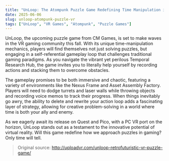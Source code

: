```yaml
---
title: "UnLoop: The Atompunk Puzzle Game Redefining Time Manipulation in VR"
date: 2025-06-06
slug: unloop-atompunk-puzzle-vr
tags: ["UnLoop", "VR Games", "Atompunk", "Puzzle Games"]
---
```


UnLoop, the upcoming puzzle game from CM Games, is set to make waves in the VR gaming community this fall. With its unique time-manipulation mechanics, players will find themselves not just solving puzzles, but engaging in a self-referential gameplay loop that challenges traditional gaming paradigms. As you navigate the vibrant yet perilous Temporal Research Hub, the game invites you to literally help yourself by recording actions and stacking them to overcome obstacles.

The gameplay promises to be both immersive and chaotic, featuring a variety of environments like the Nexus Frame and Asset Assembly Factory. Players will need to dodge turrets and laser walls while throwing objects and recording voice memos to track their progress. When things inevitably go awry, the ability to delete and rewrite your action loop adds a fascinating layer of strategy, allowing for creative problem-solving in a world where time is both your ally and enemy.

As we eagerly await its release on Quest and Pico, with a PC VR port on the horizon, UnLoop stands out as a testament to the innovative potential of virtual reality. Will this game redefine how we approach puzzles in gaming? Only time will tell.

> Original source: http://uploadvr.com/unloop-retrofuturistic-vr-puzzle-game/